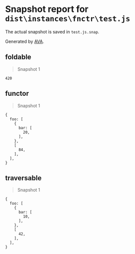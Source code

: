 # Snapshot report for `dist\instances\fnctr\test.js`

The actual snapshot is saved in `test.js.snap`.

Generated by [AVA](https://ava.li).

## foldable

> Snapshot 1

    420

## functor

> Snapshot 1

    {
      foo: [
        {
          bar: [
            20,
          ],
        },
        [
          84,
        ],
      ],
    }

## traversable

> Snapshot 1

    {
      foo: [
        {
          bar: [
            10,
          ],
        },
        [
          42,
        ],
      ],
    }
